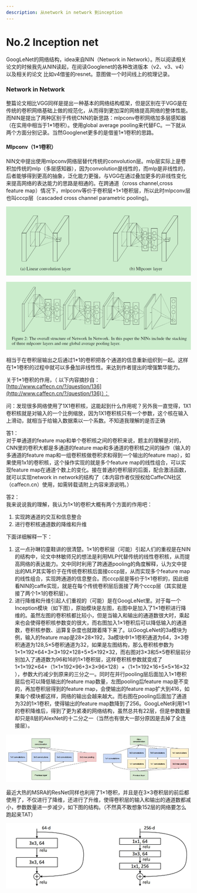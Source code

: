 ```yaml
---
description: 从network in network 到inception
---
```


# No.2 Inception net

GoogLeNet的网络结构，idea来自NIN（Network in Network）。所以阅读相关论文的时候我先从NIN读起，在阅读Googlenet的各种改进版本（v2、v3、v4）以及相关的论文 比如v4借鉴的resnet。意图做一个时间线上的梳理记录。

### Network in Network

整篇论文相比VGG同样是提出一种基本的网络结构框架，但是区别在于VGG是在传统的卷积网络基础上做的规范化，从而得到更加深的网络提高网络的整体性能。而NIN是提出了两种区别于传统CNN的新思路：mlpconv卷积网络加多层感知器（在实用中相当于1\*1卷积）。使用global average pooling来代替FC。一下就从两个方面分别记录。当然Googlenet更多的是借鉴1\*1卷积的思路。

#### Mlpconv（1\*1卷积）

 NIN文中提出使用mlpconv网络层替代传统的convolution层。mlp层实际上是卷积加传统的mlp（多层感知器），因为convolution是线性的，而mlp是非线性的，后者能够得到更高的抽象，泛化能力更强，与VGG在通过叠加更多的非线性变化来提高网络的表达能力的思路是相通的。在跨通道（cross channel,cross feature map）情况下，mlpconv等价于卷积层+1×1卷积层，所以此时mlpconv层也叫cccp层（cascaded cross channel parametric pooling\)。

![](../.gitbook/assets/image.png)



![](../.gitbook/assets/image%20%281%29.png)

相当于在卷积层输出之后通过1\*1的卷积把各个通道的信息重新组织到一起。这样在1\*1卷积的过程中就可以多叠加非线性性。来达到作者提出的增强繁华能力。

关于1\*1卷积的作用，（ 以下内容摘抄自：[http://www.caffecn.cn/?/question/136](http://www.caffecn.cn/?/question/136)）：

问：发现很多网络使用了1X1卷积核，这能起到什么作用呢？另外我一直觉得，1X1卷积核就是对输入的一个比例缩放，因为1X1卷积核只有一个参数，这个核在输入上滑动，就相当于给输入数据乘以一个系数。不知道我理解的是否正确

答1：   
对于单通道的feature map和单个卷积核之间的卷积来说，题主的理解是对的，CNN里的卷积大都是多通道的feature map和多通道的卷积核之间的操作（输入的多通道的feature map和一组卷积核做卷积求和得到一个输出的feature map），如果使用1x1的卷积核，这个操作实现的就是多个feature map的线性组合，可以实现feature map在通道个数上的变化。接在普通的卷积层的后面，配合激活函数，就可以实现network in network的结构了（本内容作者仅授权给CaffeCN社区（caffecn.cn）使用，如需转载请附上内容来源说明。）

答2：   
我来说说我的理解，我认为1×1的卷积大概有两个方面的作用吧：   
1. 实现跨通道的交互和信息整合   
2. 进行卷积核通道数的降维和升维

下面详细解释一下：   
1. 这一点孙琳钧童鞋讲的很清楚。1×1的卷积层（可能）引起人们的重视是在NIN的结构中，论文中林敏师兄的想法是利用MLP代替传统的线性卷积核，从而提高网络的表达能力。文中同时利用了跨通道pooling的角度解释，认为文中提出的MLP其实等价于在传统卷积核后面接cccp层，从而实现多个feature map的线性组合，实现跨通道的信息整合。而cccp层是等价于1×1卷积的，因此细看NIN的caffe实现，就是在每个传统卷积层后面接了两个cccp层（其实就是接了两个1×1的卷积层）。   
2. 进行降维和升维引起人们重视的（可能）是在GoogLeNet里。对于每一个Inception模块（如下图），原始模块是左图，右图中是加入了1×1卷积进行降维的。虽然左图的卷积核都比较小，但是当输入和输出的通道数很大时，乘起来也会使得卷积核参数变的很大，而右图加入1×1卷积后可以降低输入的通道数，卷积核参数、运算复杂度也就跟着降下来了。以GoogLeNet的3a模块为例，输入的feature map是28×28×192，3a模块中1×1卷积通道为64，3×3卷积通道为128,5×5卷积通道为32，如果是左图结构，那么卷积核参数为1×1×192×64+3×3×192×128+5×5×192×32，而右图对3×3和5×5卷积层前分别加入了通道数为96和16的1×1卷积层，这样卷积核参数就变成了1×1×192×64+（1×1×192×96+3×3×96×128）+（1×1×192×16+5×5×16×32），参数大约减少到原来的三分之一。同时在并行pooling层后面加入1×1卷积层后也可以降低输出的feature map数量，左图pooling后feature map是不变的，再加卷积层得到的feature map，会使输出的feature map扩大到416，如果每个模块都这样，网络的输出会越来越大。而右图在pooling后面加了通道为32的1×1卷积，使得输出的feature map数降到了256。GoogLeNet利用1×1的卷积降维后，得到了更为紧凑的网络结构，虽然总共有22层，但是参数数量却只是8层的AlexNet的十二分之一（当然也有很大一部分原因是去掉了全连接层）。 

![](../.gitbook/assets/image%20%282%29.png)

 最近大热的MSRA的ResNet同样也利用了1×1卷积，并且是在3×3卷积层的前后都使用了，不仅进行了降维，还进行了升维，使得卷积层的输入和输出的通道数都减小，参数数量进一步减少，如下图的结构。（不然真不敢想象152层的网络要怎么跑起来TAT） 

![](../.gitbook/assets/image%20%283%29.png)

